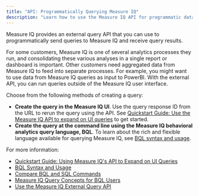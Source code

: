 ```yaml
---
title: "API: Programmatically Querying Measure IQ"
description: "Learn how to use the Measure IQ API for programmatic data queries"
---
```


Measure IQ provides an external query API that you can use to programmatically send queries to Measure IQ and receive query results.

For some customers, Measure IQ is one of several analytics processes they run, and consolidating these various analyses in a single report or dashboard is important. Other customers need aggregated data from Measure IQ to feed into separate processes. For example, you might want to use data from Measure IQ queries as input to PowerBI. With the external API, you can run queries outside of the Measure IQ user interface.

Choose from the following methods of creating a query:

- **Create the query in the Measure IQ UI**. Use the query response ID from the URL to rerun the query using the API. See [Quickstart Guide: Use the Measure IQ API to expand on UI queries](/measure_iq/measure-user-guides/api-programmatically-querying-measure-iq/quickstart-guide-using-measure-iqs-api-to-expand-on-ui-queries) to get started.
- **Create the query at the command line using the Measure IQ behavioral analytics query language, BQL**. To learn about the rich and flexible language available for querying Measure IQ, see [BQL syntax and usage](/measure_iq/measure-user-guides/api-programmatically-querying-measure-iq/bql-syntax-and-usage).

For more information:

- [Quickstart Guide: Using Measure IQ's API to Expand on UI Queries](/measure_iq/measure-user-guides/api-programmatically-querying-measure-iq/quickstart-guide-using-measure-iqs-api-to-expand-on-ui-queries)
- [BQL Syntax and Usage](/measure_iq/measure-user-guides/api-programmatically-querying-measure-iq/bql-syntax-and-usage)
- [Compare BQL and SQL Commands](/measure_iq/measure-user-guides/api-programmatically-querying-measure-iq/compare-bql-and-sql-commands)
- [Measure IQ Query Concepts for BQL Users](/measure_iq/measure-user-guides/api-programmatically-querying-measure-iq/measure-iq-query-concepts-for-bql-users)
- [Use the Measure IQ External Query API](/measure_iq/measure-user-guides/api-programmatically-querying-measure-iq/use-the-measure-iq-external-query-api)
